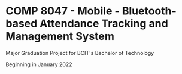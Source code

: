 # COMP 8047 - Mobile - Bluetooth-based Attendance Tracking and Management System

Major Graduation Project for BCIT's Bachelor of Technology

Beginning in January 2022
